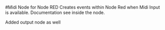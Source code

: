 #Midi Node for Node RED
Creates events within Node Red when Midi Input is available. Documentation see inside the node.

Added output node as well
